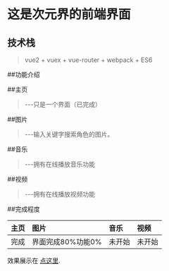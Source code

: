 # 这是次元界的前端界面

## 技术栈
> vue2 + vuex + vue-router + webpack + ES6

##功能介绍

##主页
>  ---只是一个界面（已完成）

##图片
>  ---输入关键字搜索角色的图片。

##音乐
>  ---拥有在线播放音乐功能

##视频
>  ---拥有在线播放视频功能

##完成程度

|主页|图片|音乐|视频|
|:---|:---|:---|:---|
|完成|界面完成80%功能0%|未开始|未开始|

效果展示在 [点这里](http://www.suzumiya.club/vue/).
